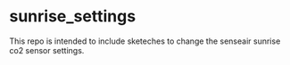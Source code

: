 # sunrise_settings
This repo is intended to include sketeches to change the senseair sunrise co2 sensor settings.
